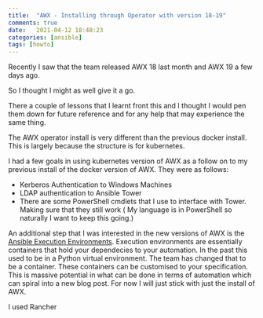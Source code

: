 ```yaml
---
title:  "AWX - Installing through Operator with version 18-19"
comments: true
date:   2021-04-12 18:48:23
categories: [ansible]
tags: [howto]
---
```


Recently I saw that the  team released AWX 18 last month and AWX 19 a few days ago.

So I thought I might as well give it a go.

There a couple of lessons that I learnt front this and I thought I would pen them down for future reference and for any help that may experience the same thing.

The AWX operator install is very different than the previous docker install. This is largely because the structure is for kubernetes.

I had a few goals in using kubernetes version of AWX as a follow on to my previous install of the docker version of AWX. They were as follows:

* Kerberos Authentication to Windows Machines
* LDAP authentication to Ansible Tower
* There are some PowerShell cmdlets that I use to interface with Tower. Making sure that they still work ( My language is in PowerShell so naturally I want to keep this going.)
  
An additional step that I was interested in the new versions of AWX is the [Ansible Execution Environments](https://docs.ansible.com/ansible-tower/latest/html/administration/external_execution_envs.html). Execution environments are essentially containers that hold your dependecies to your automation. In the past this used to be in a Python virtual environment. The team has changed that to be a container. These containers can be customised to your specification. This is massive potential in what can be done in terms of automation which can spiral into a new blog post. For now I will just stick with just the install of AWX.

I used Rancher 